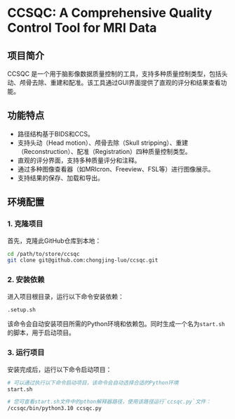 # CCSQC: A Comprehensive Quality Control Tool for MRI Data

## 项目简介

CCSQC 是一个用于脑影像数据质量控制的工具，支持多种质量控制类型，包括头动、颅骨去除、重建和配准。该工具通过GUI界面提供了直观的评分和结果查看功能。

## 功能特点
- 路径结构基于BIDS和CCS。
- 支持头动（Head motion）、颅骨去除（Skull stripping）、重建（Reconstruction）、配准（Registration）四种质量控制类型。
- 直观的评分界面，支持多种质量评分和注释。
- 通过多种图像查看器（如MRIcron、Freeview、FSL等）进行图像展示。
- 支持结果的保存、加载和导出。

## 环境配置

### 1. 克隆项目
首先，克隆此GitHub仓库到本地：
```bash
cd /path/to/store/ccsqc
git clone git@github.com:chongjing-luo/ccsqc.git
```

### 2. 安装依赖
进入项目根目录，运行以下命令安装依赖：
```bash
.setup.sh
```
该命令会自动安装项目所需的Python环境和依赖包。同时生成一个名为`start.sh`的脚本，用于启动项目。

### 3. 运行项目
安装完成后，运行以下命令启动项目：
```bash
# 可以通过执行以下命令启动项目，该命令会自动选择合适的Python环境
start.sh
```

```bash
# 您可查看start.sh文件中的pthon解释器路径，使用该路径运行`ccsqc.py`文件：
/ccsqc/bin/python3.10 ccsqc.py
```


